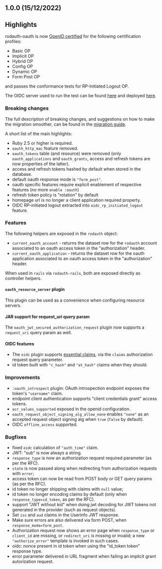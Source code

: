## 1.0.0 (15/12/2022)

## Highlights

rodauth-oauth is now [OpenID certified](https://openid.net/certification/) for the following certification profiles:

* Basic OP
* Implicit OP
* Hybrid OP
* Config OP
* Dynamic OP
* Form Post OP

and passes the conformance tests for RP-Initiated Logout OP.

The OIDC server used to run the test can be found [here](https://gitlab.com/os85/rodauth-oauth/-/blob/master/examples/oidc/authentication_server.rb) and deployed [here](https://rodauth-oauth-oidc.onrender.com).

### Breaking changes

The full description of breaking changes, and suggestions on how to make the migration smoother, can be found in the [migration guide](https://gitlab.com/os85/rodauth-oauth/-/blob/6465b8522a78cf0037a55d3d4b81f68f7811be68/MIGRATION-GUIDE-v1.md).

A short list of the main highlights:


* Ruby 2.5 or higher is required.
* `oauth_http_mac` feature removed.
* `oauth_tokens` table (and resource) were removed (only `oauth_applications` and `oauth_grants`, access and refresh tokens are now properties of the latter).
* access and refresh tokens hashed by default when stored in the database.
* default oauth response mode is `"form_post"`.
* oauth specific features require explicit enablement of respective features (no more `enable :oauth`)
* refresh token policy is "rotation" by default
* homepage url is no longer a client application required property.
* OIDC RP-initiated logout extracted into `oidc_rp_initiated_logout` feature.

### Features

The following helpers are exposed in the `rodauth` object:

* `current_oauth_account` - returns the dataset row for the `rodauth` account associated to an oauth access token in the "authorization" header.
* `current_oauth_application` - returns the dataset row for the oauth application associated to an oauth access token in the "authorization" header.

When used in `rails` via `rodauth-rails`, both are exposed directly as controller helpers.

#### `oauth_resource_server` plugin

This plugin can be used as a convenience when configuring resource servers.

#### JAR support for request_uri query param

The `oauth_jwt_secured_authorization_request` plugin now supports a `request_uri` query param as well.

#### OIDC features

* The `oidc` plugin supports [essential claims](https://openid.net/specs/openid-connect-core-1_0.html#ClaimsParameter), via the `claims` authorization request query parameter.
* id token built with `"c_hash"` and `"at_hash"` claims when they should.

### Improvements

* `:oauth_introspect` plugin: OAuth introspection endpoint exposes the token's `"username"` claim.
* endpoint client authentication supports "client credentials grant" access tokens.
* `acr_values_supported` exposed in the openid configuration.
* `oauth_request_object_signing_alg_allow_none` enables `"none"` as an accepted request object signing alg when `true` (`false` by default).
* OIDC `offline_access` supported.

### Bugfixes

* fixed `oidc` calculation of `"auth_time"` claim.
* JWT: "sub" is now always a string.
* `response_type` is now an authorization request required parameter (as per the RFC).
* `state` is now passed along when redirecting from authorization requests with `error`;
* access token can now be read from POST body or GET query params (as per the RFC).
* id token no longer shipping with claims with `null` value;
* id token no longer encoding claims by default (only when `response_type=id_token`, as per the RFC).
* support "JWT without kid" when doing jwt decoding for JWT tokens not generated in the provider (such as request objects).
* Set `iss` and `aud` claims in the Userinfo JWT response.
* Make sure errors are also delivered via form POST, when `response_mode=form_post`.
* Authorization request now shows an error page when `response_type` or `client_id` are missing, or `redirect_uri` is missing or invalid; a new `"authorize_error"` template is invoked in such cases.
* oidc: nonce present in id token when using the "id_token token" response type.
* error parameter delivered in URL fragment when failing an implicit grant autorization request.